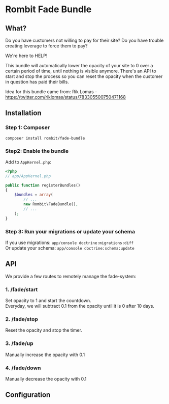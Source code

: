 # Rombit Fade Bundle

## What?

Do you have customers not willing to pay for their site? 
Do you have trouble creating leverage to force them to pay?

We're here to HELP!

This bundle will automatically lower the opacity of your site to 0 over a certain period of time, until nothing is visible anymore. 
There's an API to start and stop the process so you can reset the opacity when the customer in question has paid their bills.

Idea for this bundle came from: Rik Lomas - https://twitter.com/riklomas/status/783305500750471168


## Installation

### Step 1: Composer
`composer install rombit/fade-bundle`

### Step2: Enable the bundle

Add to `AppKernel.php`:
```php
<?php
// app/AppKernel.php

public function registerBundles()
{
    $bundles = array(
        // ...
        new Rombit\FadeBundle(),
        // ...
    );
}
```

### Step 3: Run your migrations or update your schema

If you use migrations: `app/console doctrine:migrations:diff`    
Or update your schema: `app/console doctrine:schema:update`


## API

We provide a few routes to remotely manage the fade-system:

### 1. /fade/start
Set opacity to 1 and start the countdown.     
Everyday, we will subtract 0.1 from the opacity until it is 0 after 10 days.

### 2. /fade/stop
Reset the opacity and stop the timer. 

### 3. /fade/up
Manually increase the opacity with 0.1

### 4. /fade/down
Manually decrease the opacity with 0.1


## Configuration



